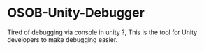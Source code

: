 # OSOB-Unity-Debugger
Tired of debugging via console in unity ?, This is the tool for Unity developers to make debugging easier.
